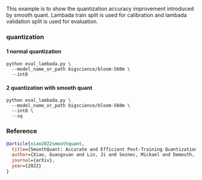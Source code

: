 This example is to show the quantization accuracy improvement introduced by smooth quant. Lambada train split is used for calibration and lambada validation split is used for evaluation.

### quantization
#### 1 normal quantization
```shell
python eval_lambada.py \
  --model_name_or_path bigscience/bloom-560m \
  --int8
```

#### 2 quantization with smooth quant

```shell
python eval_lambada.py \
  --model_name_or_path bigscience/bloom-560m \
  --int8 \
  --sq
```


### Reference


```bibtex
@article{xiao2022smoothquant,
  title={SmoothQuant: Accurate and Efficient Post-Training Quantization for Large Language Models},
  author={Xiao, Guangxuan and Lin, Ji and Seznec, Mickael and Demouth, Julien and Han, Song},
  journal={arXiv},
  year={2022}
}
```
